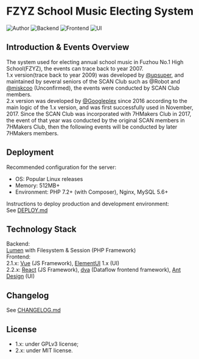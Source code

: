 # FZYZ School Music Electing System

![Author](https://img.shields.io/badge/Author-Googleplex-green.svg?style=for-the-badge "Author")
![Backend](https://img.shields.io/badge/Backend-Lumen-orange.svg?style=for-the-badge "Backend")
![Frontend](https://img.shields.io/badge/Frontend-React-blue.svg?style=for-the-badge "Author")
![UI](https://img.shields.io/badge/UI-Ant%20Design-blue.svg?style=for-the-badge "UI")

## Introduction & Events Overview

The system used for electing annual school music in Fuzhou No.1 High School(FZYZ), the events can trace back to year 2007.  
1.x version(trace back to year 2009) was developed by [@upsuper](https://upsuper.org/), and maintained by several seniors of the SCAN Club such as @Robot and [@miskcoo](https://blog.miskcoo.com/) (Unconfirmed), the events were conducted by SCAN Club members.  
2.x version was developed by [@Googleplex](https://gpx.moe/) since 2016 according to the main logic of the 1.x version, and was first successfully used in November, 2017. Since the SCAN Club was incorporated with 7HMakers Club in 2017, the event of that year was conducted by the original SCAN members in 7HMakers Club, then the following events will be conducted by later 7HMakers members.

## Deployment

Recommended configuration for the server:
- OS: Popular Linux releases
- Memory: 512MB+
- Environment: PHP 7.2+ (with Composer), Nginx, MySQL 5.6+

Instructions to deploy production and development environment:  
See [DEPLOY.md](DEPLOY.md)

## Technology Stack

Backend:  
[Lumen](https://lumen.laravel.com/) with Filesystem & Session (PHP Framework)  
Frontend:  
2.1.x:
[Vue](https://cn.vuejs.org/) (JS Framework), [ElementUI](https://element.eleme.io/) 1.x (UI)  
2.2.x:
[React](https://reactjs.org/) (JS Framework),
[dva](https://dvajs.com/) (Dataflow frontend framework),
[Ant Design](https://ant.design/) (UI)


## Changelog
See [CHANGELOG.md](CHANGELOG.md)

## License

- 1.x: under GPLv3 license;
- 2.x: under MIT license.
